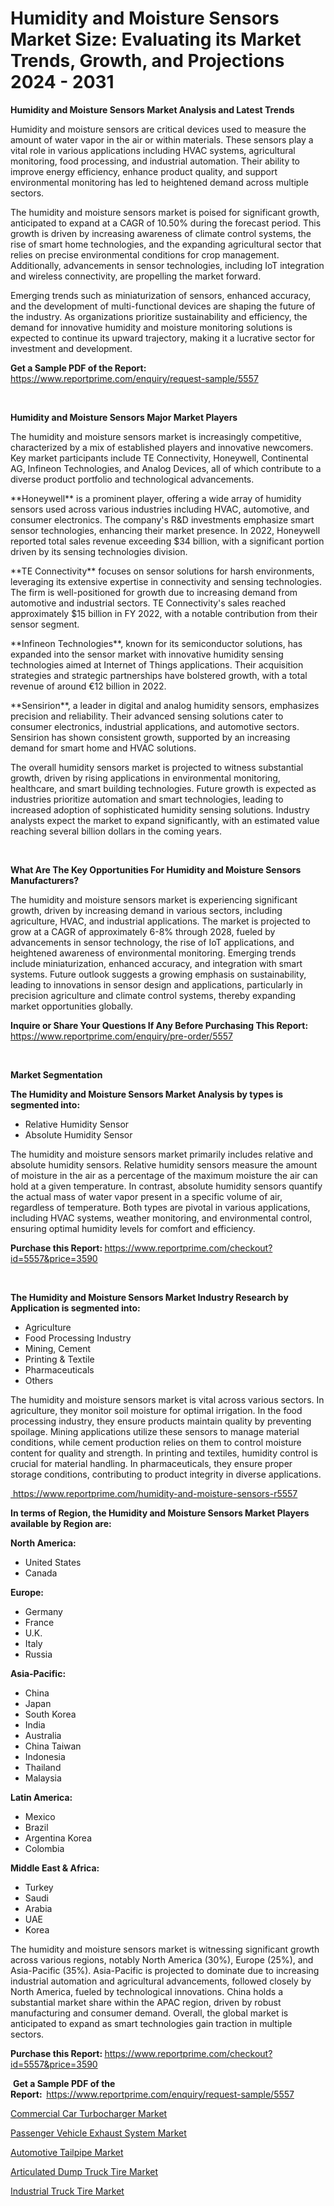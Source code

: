 <p><h1>Humidity and Moisture Sensors Market Size: Evaluating its Market Trends, Growth, and Projections 2024 - 2031</h1></p><p><strong>Humidity and Moisture Sensors Market Analysis and Latest Trends</strong></p>
<p><p>Humidity and moisture sensors are critical devices used to measure the amount of water vapor in the air or within materials. These sensors play a vital role in various applications including HVAC systems, agricultural monitoring, food processing, and industrial automation. Their ability to improve energy efficiency, enhance product quality, and support environmental monitoring has led to heightened demand across multiple sectors.</p><p>The humidity and moisture sensors market is poised for significant growth, anticipated to expand at a CAGR of 10.50% during the forecast period. This growth is driven by increasing awareness of climate control systems, the rise of smart home technologies, and the expanding agricultural sector that relies on precise environmental conditions for crop management. Additionally, advancements in sensor technologies, including IoT integration and wireless connectivity, are propelling the market forward. </p><p>Emerging trends such as miniaturization of sensors, enhanced accuracy, and the development of multi-functional devices are shaping the future of the industry. As organizations prioritize sustainability and efficiency, the demand for innovative humidity and moisture monitoring solutions is expected to continue its upward trajectory, making it a lucrative sector for investment and development.</p></p>
<p><strong>Get a Sample PDF of the Report:&nbsp;</strong> <a href="https://www.reportprime.com/enquiry/request-sample/5557?utm_campaign=1573&utm_medium=2&utm_source=Github&utm_content=ia&utm_term=28102024&utm_id=humidity-and-moisture-sensors">https://www.reportprime.com/enquiry/request-sample/5557</a></p>
<p>&nbsp;</p>
<p><strong>Humidity and Moisture Sensors Major Market Players</strong></p>
<p><p>The humidity and moisture sensors market is increasingly competitive, characterized by a mix of established players and innovative newcomers. Key market participants include TE Connectivity, Honeywell, Continental AG, Infineon Technologies, and Analog Devices, all of which contribute to a diverse product portfolio and technological advancements.</p><p>**Honeywell** is a prominent player, offering a wide array of humidity sensors used across various industries including HVAC, automotive, and consumer electronics. The company's R&D investments emphasize smart sensor technologies, enhancing their market presence. In 2022, Honeywell reported total sales revenue exceeding $34 billion, with a significant portion driven by its sensing technologies division.</p><p>**TE Connectivity** focuses on sensor solutions for harsh environments, leveraging its extensive expertise in connectivity and sensing technologies. The firm is well-positioned for growth due to increasing demand from automotive and industrial sectors. TE Connectivity's sales reached approximately $15 billion in FY 2022, with a notable contribution from their sensor segment.</p><p>**Infineon Technologies**, known for its semiconductor solutions, has expanded into the sensor market with innovative humidity sensing technologies aimed at Internet of Things applications. Their acquisition strategies and strategic partnerships have bolstered growth, with a total revenue of around €12 billion in 2022.</p><p>**Sensirion**, a leader in digital and analog humidity sensors, emphasizes precision and reliability. Their advanced sensing solutions cater to consumer electronics, industrial applications, and automotive sectors. Sensirion has shown consistent growth, supported by an increasing demand for smart home and HVAC solutions.</p><p>The overall humidity sensors market is projected to witness substantial growth, driven by rising applications in environmental monitoring, healthcare, and smart building technologies. Future growth is expected as industries prioritize automation and smart technologies, leading to increased adoption of sophisticated humidity sensing solutions. Industry analysts expect the market to expand significantly, with an estimated value reaching several billion dollars in the coming years.</p></p>
<p>&nbsp;</p>
<p><strong>What Are The Key Opportunities For Humidity and Moisture Sensors Manufacturers?</strong></p>
<p><p>The humidity and moisture sensors market is experiencing significant growth, driven by increasing demand in various sectors, including agriculture, HVAC, and industrial applications. The market is projected to grow at a CAGR of approximately 6-8% through 2028, fueled by advancements in sensor technology, the rise of IoT applications, and heightened awareness of environmental monitoring. Emerging trends include miniaturization, enhanced accuracy, and integration with smart systems. Future outlook suggests a growing emphasis on sustainability, leading to innovations in sensor design and applications, particularly in precision agriculture and climate control systems, thereby expanding market opportunities globally.</p></p>
<p><strong>Inquire or Share Your Questions If Any Before Purchasing This Report:</strong> <a href="https://www.reportprime.com/enquiry/pre-order/5557?utm_campaign=1573&utm_medium=2&utm_source=Github&utm_content=ia&utm_term=28102024&utm_id=humidity-and-moisture-sensors">https://www.reportprime.com/enquiry/pre-order/5557</a></p>
<p>&nbsp;</p>
<p><strong>Market Segmentation</strong></p>
<p><strong>The Humidity and Moisture Sensors Market Analysis by types is segmented into:</strong></p>
<p><ul><li>Relative Humidity Sensor</li><li>Absolute Humidity Sensor</li></ul></p>
<p><p>The humidity and moisture sensors market primarily includes relative and absolute humidity sensors. Relative humidity sensors measure the amount of moisture in the air as a percentage of the maximum moisture the air can hold at a given temperature. In contrast, absolute humidity sensors quantify the actual mass of water vapor present in a specific volume of air, regardless of temperature. Both types are pivotal in various applications, including HVAC systems, weather monitoring, and environmental control, ensuring optimal humidity levels for comfort and efficiency.</p></p>
<p><strong>Purchase this Report:&nbsp;</strong><a href="https://www.reportprime.com/checkout?id=5557&price=3590&utm_campaign=1573&utm_medium=2&utm_source=Github&utm_content=ia&utm_term=28102024&utm_id=humidity-and-moisture-sensors">https://www.reportprime.com/checkout?id=5557&price=3590</a></p>
<p>&nbsp;</p>
<p><strong>The Humidity and Moisture Sensors Market Industry Research by Application is segmented into:</strong></p>
<p><ul><li>Agriculture</li><li>Food Processing Industry</li><li>Mining, Cement</li><li>Printing & Textile</li><li>Pharmaceuticals</li><li>Others</li></ul></p>
<p><p>The humidity and moisture sensors market is vital across various sectors. In agriculture, they monitor soil moisture for optimal irrigation. In the food processing industry, they ensure products maintain quality by preventing spoilage. Mining applications utilize these sensors to manage material conditions, while cement production relies on them to control moisture content for quality and strength. In printing and textiles, humidity control is crucial for material handling. In pharmaceuticals, they ensure proper storage conditions, contributing to product integrity in diverse applications.</p></p>
<p><a href="https://www.reportprime.com/humidity-and-moisture-sensors-r5557?utm_campaign=1573&utm_medium=2&utm_source=Github&utm_content=ia&utm_term=28102024&utm_id=humidity-and-moisture-sensors">&nbsp;https://www.reportprime.com/humidity-and-moisture-sensors-r5557</a></p>
<p><strong>In terms of Region, the Humidity and Moisture Sensors Market Players available by Region are:</strong></p>
<p>
    <p> <strong> North America: </strong>
        <ul>
            <li>United States</li>
            <li>Canada</li>
        </ul>
        </p> 
    <p> <strong> Europe: </strong>
        <ul>
            <li>Germany</li>
            <li>France</li>
            <li>U.K.</li>
            <li>Italy</li>
            <li>Russia</li>
        </ul>
        </p> 
    <p> <strong> Asia-Pacific: </strong>
        <ul>
            <li>China</li>
            <li>Japan</li>
            <li>South Korea</li>
            <li>India</li>
            <li>Australia</li>
            <li>China Taiwan</li>
            <li>Indonesia</li>
            <li>Thailand</li>
            <li>Malaysia</li>
        </ul>
        </p> 
    <p> <strong> Latin America: </strong>
        <ul>
            <li>Mexico</li>
            <li>Brazil</li>
            <li>Argentina Korea</li>
            <li>Colombia</li>
        </ul>
        </p> 
    <p> <strong> Middle East & Africa: </strong>
        <ul>
            <li>Turkey</li>
            <li>Saudi</li>
            <li>Arabia</li>
            <li>UAE</li>
            <li>Korea</li>
        </ul>
    </p>
    </p>
<p><p>The humidity and moisture sensors market is witnessing significant growth across various regions, notably North America (30%), Europe (25%), and Asia-Pacific (35%). Asia-Pacific is projected to dominate due to increasing industrial automation and agricultural advancements, followed closely by North America, fueled by technological innovations. China holds a substantial market share within the APAC region, driven by robust manufacturing and consumer demand. Overall, the global market is anticipated to expand as smart technologies gain traction in multiple sectors.</p></p>
<p><strong>Purchase this Report: </strong><a href="https://www.reportprime.com/checkout?id=5557&price=3590&utm_campaign=1573&utm_medium=2&utm_source=Github&utm_content=ia&utm_term=28102024&utm_id=humidity-and-moisture-sensors">https://www.reportprime.com/checkout?id=5557&price=3590</a></p>
<p>&nbsp;<strong>Get a Sample PDF of the Report:&nbsp;&nbsp;</strong><a href="https://www.reportprime.com/enquiry/request-sample/5557?utm_campaign=1573&utm_medium=2&utm_source=Github&utm_content=ia&utm_term=28102024&utm_id=humidity-and-moisture-sensors">https://www.reportprime.com/enquiry/request-sample/5557</a></p>
<p><strong></strong></p>
<p><p><a href="https://www.linkedin.com/pulse/commercial-car-turbocharger-market-trends-detailed-study-2nslf?utm_campaign=1573&utm_medium=2&utm_source=Github&utm_content=ia&utm_term=28102024&utm_id=humidity-and-moisture-sensors">Commercial Car Turbocharger Market</a></p><p><a href="https://www.linkedin.com/pulse/emerging-technologies-reshaping-passenger-vehicle-exhaust-system-p3ekf?utm_campaign=1573&utm_medium=2&utm_source=Github&utm_content=ia&utm_term=28102024&utm_id=humidity-and-moisture-sensors">Passenger Vehicle Exhaust System Market</a></p><p><a href="https://www.linkedin.com/pulse/automotive-tailpipe-market-evolution-future-outlook-forecasting-vswbf?utm_campaign=1573&utm_medium=2&utm_source=Github&utm_content=ia&utm_term=28102024&utm_id=humidity-and-moisture-sensors">Automotive Tailpipe Market</a></p><p><a href="https://www.linkedin.com/pulse/comprehensive-articulated-dump-truck-tire-market-report-35ndf?utm_campaign=1573&utm_medium=2&utm_source=Github&utm_content=ia&utm_term=28102024&utm_id=humidity-and-moisture-sensors">Articulated Dump Truck Tire Market</a></p><p><a href="https://www.linkedin.com/pulse/strategic-forecast-industrial-truck-tire-market-growth-ybicf?utm_campaign=1573&utm_medium=2&utm_source=Github&utm_content=ia&utm_term=28102024&utm_id=humidity-and-moisture-sensors">Industrial Truck Tire Market</a></p></p>